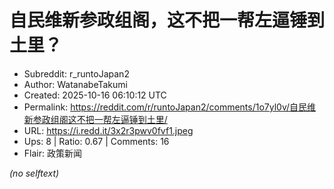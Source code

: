 # 自民维新参政组阁，这不把一帮左逼锤到土里？

- Subreddit: r_runtoJapan2
- Author: WatanabeTakumi
- Created: 2025-10-16 06:10:12 UTC
- Permalink: https://reddit.com/r/runtoJapan2/comments/1o7yl0v/自民维新参政组阁这不把一帮左逼锤到土里/
- URL: https://i.redd.it/3x2r3pwv0fvf1.jpeg
- Ups: 8 | Ratio: 0.67 | Comments: 16
- Flair: 政策新闻

_(no selftext)_
